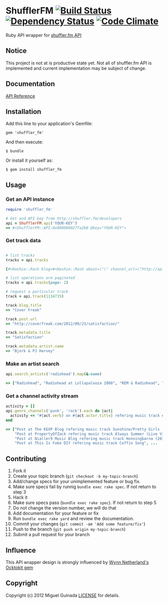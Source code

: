 # ShufflerFM [![Build Status](https://secure.travis-ci.org/mguinada/shuffler_fm.png?branch=master)](http://travis-ci.org/mguinada/shuffler_fm) [![Dependency Status](https://gemnasium.com/mguinada/shuffler_fm.png)](https://gemnasium.com/mguinada/shuffler_fm) [![Code Climate](https://codeclimate.com/badge.png)](https://codeclimate.com/github/mguinada/shuffler_fm)

[travis]: http://travis-ci.org/mguinada/shuffler_fm
[gemnasium]: https://gemnasium.com/mguinada/shuffler_fm
[codeclimate]: https://codeclimate.com/github/mguinada/shuffler_fm

Ruby API wrapper for [shuffler.fm API](http://developers.shuffler.fm/)

## Notice

This project is not at is productive state yet. Not all of shuffler.fm API is implemented
and current implementation may be subject of change.

## Documentation

[API Reference](http://rdoc.info/github/mguinada/shuffler_fm)

## Installation

Add this line to your application's Gemfile:

    gem 'shuffler_fm'

And then execute:

    $ bundle

Or install it yourself as:

    $ gem install shuffler_fm

## Usage

### Get an API instance
```ruby
require 'shuffler_fm'

# Get and API key from http://shuffler.fm/developers
api = ShufflerFM.api('YOUR-KEY')
=> #<ShufflerFM::API:0x000000027fa2b8 @key="YOUR-KEY">

```

### Get track data
```ruby

# list tracks
tracks = api.tracks

[#<Hashie::Rash blog=#<Hashie::Rash about=\"\" channel_url=\"http://api.shuffler.fm/v1/channels/blog:963?api-key=YOUR-KEY\" genres=[\"indie\", \"folk\", \"singer-songwriter\"] id=963 images=[#<Hashie::Rash height=240 url=\"http://assets.shuffler.fm/feeds/963/argeheartedboy_large.jpg\" width=240>] permalink=\"largehearted-boy\" profiles=#<Hashie::Rash facebook=nil twitter=nil> ...

# list operations are paginated
tracks = api.tracks(page: 2)

# request a particular track
track = api.track(1134715)

track.blog.title
=> "Cover Freak"

track.post.url
=> "http://coverfreak.com/2012/09/23/satisfaction/"

track.metadata.title
=> "Satisfaction"

track.metadata.artist.name
=> "Bjork & PJ Harvey"
```

### Make an artist search
```ruby
api.search_artists('radiohead').map(&:name)

=> ["Radiohead", "Radiohead at Lollapalooza 2008", "REM & Radiohead", "Radiohead 6. Permanent Daylight live", "Radiohead @ Optimus Alive'12", "I Can't Take The Hurt (Johnny Cash vs Tegan and Sarah and Radiohead)"]

```

### Get a channel activity stream
```ruby
activity = []
api.genre_channels('punk', 'rock').each do |act|
  activity << "#{act.verb} on #{act.actor.title} refering music track #{act.object.metadata.title}"
end

=> ["Post at The KEXP Blog refering music track Sunshine/Pretty Girls (Live on KEXP)",
    "Post at PropertyOfZack refering music track Always Summer (Live Video)",
    "Post at Nialler9 Music Blog refering music track Honningbarna (2012)",
    "Post at This Is Fake DIY refering music track Coffin Song", ...

```

## Contributing

1. Fork it
2. Create your topic branch (`git checkout -b my-topic-branch`)
3. Add/change specs for your unimplemented feature or bug fix.
4. Make sure specs fail by runnig `bundle exec rake spec`. If not return to step 3
5. Hack it
6. Make sure specs pass (`bundle exec rake spec`). If not return to step 5
7. Do not change the version number, we will do that
8. Add documentation for your feature or fix
9. Run `bundle exec rake yard` and review the documentation.
10. Commit your changes (`git commit -am 'Add some feature/fix'`)
11. Push to the branch (`git push origin my-topic-branch`)
12. Submit a pull request for your branch

## Influence

This API wrapper design is strongly influenced by [Wynn Netherland's](https://github.com/pengwynn) [Ocktokit gem](https://github.com/pengwynn/octokit)

## Copyright
Copyright (c) 2012 Miguel Guinada
[LICENSE][] for details.

[license]: https://github.com/mguinada/shuffler_fm/blob/master/LICENSE